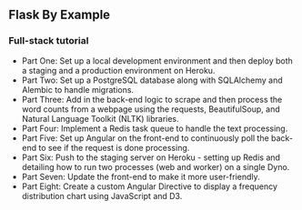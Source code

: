 ## Flask By Example
### Full-stack tutorial

- Part One: Set up a local development environment and then deploy both a staging and a production environment on Heroku.
- Part Two: Set up a PostgreSQL database along with SQLAlchemy and Alembic to handle migrations.
- Part Three: Add in the back-end logic to scrape and then process the word counts from a webpage using the requests, BeautifulSoup, and Natural Language Toolkit (NLTK) libraries.
- Part Four: Implement a Redis task queue to handle the text processing.
- Part Five: Set up Angular on the front-end to continuously poll the back-end to see if the request is done processing.
- Part Six: Push to the staging server on Heroku - setting up Redis and detailing how to run two processes (web and worker) on a single Dyno.
- Part Seven: Update the front-end to make it more user-friendly.
- Part Eight: Create a custom Angular Directive to display a frequency distribution chart using JavaScript and D3.
